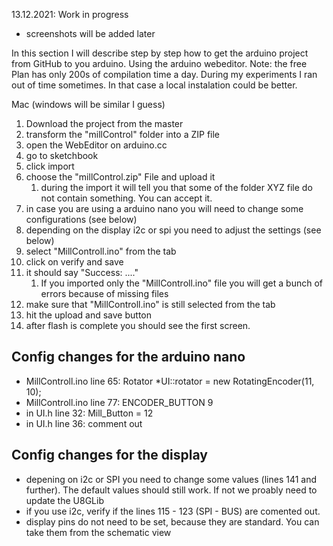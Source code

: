 13.12.2021: Work in progress
- screenshots will be added later

In this section I will describe step by step how to get the arduino project from GitHub to you arduino. Using the arduino webeditor.
Note: the free Plan has only 200s of compilation time a day. During my experiments I ran out of time sometimes. In that case a local instalation could be better.

Mac (windows will be similar I guess)

1. Download the project from the master
1. transform the "millControl" folder into a ZIP file
1. open the WebEditor on arduino.cc
1. go to sketchbook
1. click import
1. choose the "millControl.zip" File and upload it
    1. during the import it will tell you that some of the folder XYZ file do not contain something. You can accept it.
1. in case you are using a arduino nano you will need to change some configurations (see below)
1. depending on the display i2c or spi you need to adjust the settings (see below)
1. select "MillControll.ino" from the tab
2. click on verify and save
3. it should say "Success: ...."
   1. If you imported only the "MillControll.ino" file you will get a bunch of errors because of missing files
4. make sure that "MillControll.ino" is still selected from the tab
5. hit the upload and save button
6. after flash is complete you should see the first screen.


## Config changes for the arduino nano
- MillControll.ino line 65: Rotator *UI::rotator = new RotatingEncoder(11, 10); 
- MillControll.ino line 77: ENCODER_BUTTON 9 
- in UI.h line 32: Mill_Button = 12
- in UI.h line 36: comment out

## Config changes for the display
- depening on i2c or SPI you need to change some values (lines 141 and further). The default values should still work. If not we proably need to update the U8GLib
- if you use i2c, verify if the lines 115 - 123 (SPI - BUS) are comented out.
- display pins do not need to be set, because they are standard. You can take them from the schematic view

